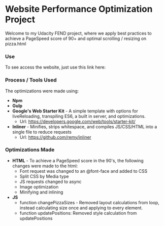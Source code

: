 # Website Performance Optimization Project

Welcome to my Udacity FEND project, where we apply best practices to achieve a PageSpeed score of 90+ and optimal scrolling / resizing on pizza.html

### Use

To see access the website, just use this link here:

### Process / Tools Used

The optimizations were made using:
  * **Npm**
  * **Gulp**
  * **Google's Web Starter Kit** - A simple template with options for liveReloading, transpiling ES6, a built in server, and optimizations.
    * Url: https://developers.google.com/web/tools/starter-kit/
  * **Inliner** - Minifies, strips whitespace, and compiles JS/CSS/HTML into a single file to reduce requests
    * Url: https://github.com/remy/inliner


### Optimizations Made

* **HTML** - To achieve a PageSpeed score in the 90's, the following changes were made to the html:
  * Font request was changed to an @font-face and added to CSS
  * Split CSS by Media type
  * JS requests changed to async
  * Image optimization
  * Minifying and inlining
* **JS**
  * function changePizzaSizes - Removed layout calculations from loop, instead calculating size once and applying to every element.
  * function updatePositions: Removed style calculation from updatePositions
